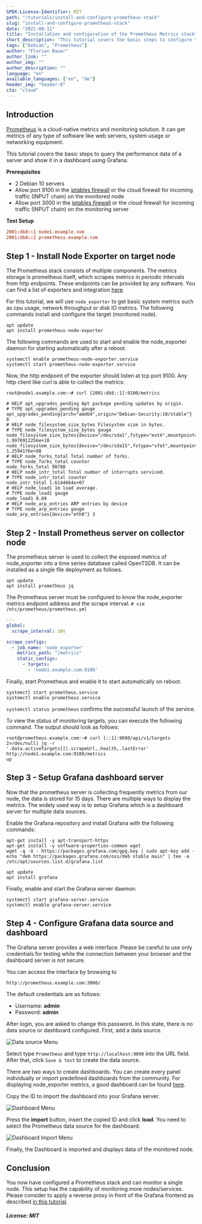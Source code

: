 ```yaml
---
SPDX-License-Identifier: MIT
path: "/tutorials/install-and-configure-prometheus-stack"
slug: "install-and-configure-prometheus-stack"
date: "2021-08-11"
title: "Installation and configuration of the Prometheus Metrics stack"
short_description: "This tutorial covers the basic steps to configure the metrics stack Prometheus, with Node_exporter und Grafana."
tags: ["Debian", "Prometheus"]
author: "Florian Bauer"
author_link: ""
author_img: ""
author_description: ""
language: "en"
available_languages: ["en", "de"]
header_img: "header-8"
cta: "cloud"
---
```


## Introduction

[Prometheus](https://prometheus.io) is a cloud-native metrics and monitoring solution. It can get metrics of any type of software like web servers, system usage or networking equipment.

This tutorial covers the basic steps to query the performance data of a server and show it in a dashboard using Grafana.

**Prerequisites**

* 2 Debian 10 servers
* Allow port 9100 in the [iptables firewall](https://community.hetzner.com/tutorials/iptables) or the cloud firewall for incoming traffic (INPUT chain) on the monitored node
* Allow port 3000 in the [iptables firewall](https://community.hetzner.com/tutorials/iptables) or the cloud firewall for incoming traffic (INPUT chain) on the monitoring server

**Test Setup**

```conf
2001:db8::1 node1.example.com
2001:db8::2 prometheus.example.com
```

## Step 1 - Install Node Exporter on target node

The Prometheus stack consists of multiple components. The metrics storage is prometheus itself, which scrapes metrics in periodic intervals from http endpoints. These endpoints can be provided by any software. You can find a list of exporters and integration [here](https://prometheus.io/docs/instrumenting/exporters/).

For this tutorial, we will use `node_exporter` to get basic system metrics such as cpu usage, network throughput or disk IO metrics. The following commands install and configure the target (monitored node).

```shell
apt update
apt install prometheus-node-exporter
```

The following commands are used to start and enable the node_exporter daemon for starting automatically after a reboot.

```shell
systemctl enable prometheus-node-exporter.service
systemctl start prometheus-node-exporter.service
```

Now, the http endpoint of the exporter should listen at tcp port 9100. Any http client like curl is able to collect the metrics:

```shell
root@node1.example.com:~# curl [2001:db8::1]:9100/metrics

# HELP apt_upgrades_pending Apt package pending updates by origin.
# TYPE apt_upgrades_pending gauge
apt_upgrades_pending{arch="amd64",origin="Debian-Security:10/stable"} 8
# HELP node_filesystem_size_bytes Filesystem size in bytes.
# TYPE node_filesystem_size_bytes gauge
node_filesystem_size_bytes{device="/dev/sda1",fstype="ext4",mountpoint="/"} 1.9970912256e+10
node_filesystem_size_bytes{device="/dev/sda15",fstype="vfat",mountpoint="/boot/efi"} 1.2594176e+08
# HELP node_forks_total Total number of forks.
# TYPE node_forks_total counter
node_forks_total 90780
# HELP node_intr_total Total number of interrupts serviced.
# TYPE node_intr_total counter
node_intr_total 1.6144664e+07
# HELP node_load1 1m load average.
# TYPE node_load1 gauge
node_load1 0.09
# HELP node_arp_entries ARP entries by device
# TYPE node_arp_entries gauge
node_arp_entries{device="eth0"} 3
```

## Step 2 - Install Prometheus server on collector node

The prometheus server is used to collect the exposed metrics of node_exporter into a time series database called OpenTSDB. It can be installed as a single file deployment as follows.

```shell
apt update
apt install prometheus jq
```

The Prometheus server must be configured to know the node_exporter metrics endpoint address and the scrape interval.
```# vim /etc/prometheus/prometheus.yml```

```yaml
---
global:
  scrape_interval: 10s

scrape_configs:
  - job_name: 'node_exporter'
    metrics_path: "/metrics"
    static_configs:
      - targets:
        - 'node1.example.com:9100'
```

Finally, start Prometheus and enable it to start automatically on reboot.

```shell
systemctl start prometheus.service
systemctl enable prometheus.service
```

```systemctl status prometheus``` confirms the successful launch of the service.

To view the status of monitoring targets, you can execute the following command. The output should look as follows:

```shell
root@prometheus.example.com:~# curl [::1]:9090/api/v1/targets 2>/dev/null| jq -r '.data.activeTargets[]|.scrapeUrl,.health,.lastError'
http://node1.example.com:9100/metrics
up
```

## Step 3 - Setup Grafana dashboard server

Now that the prometheus server is collecting frequently metrics from our node, the data is stored for 15 days. There are multiple ways to display the metrics. The widely used way is to setup Grafana which is a dashboard server for multiple data sources.

Enable the Grafana repository and install Grafana with the following commands:

```shell
apt-get install -y apt-transport-https
apt-get install -y software-properties-common wget
wget -q -O - https://packages.grafana.com/gpg.key | sudo apt-key add -
echo "deb https://packages.grafana.com/oss/deb stable main" | tee -a /etc/apt/sources.list.d/grafana.list

apt update
apt install grafana
```

Finally, enable and start the Grafana server daemon:

```shell
systemctl start grafana-server.service
systemctl enable grafana-server.service
```

## Step 4 - Configure Grafana data source and dashboard

The Grafana server provides a web interface. Please be careful to use only credentials for testing while the connection between your browser and the dashboard server is not secure.

You can access the interface by browsing to

```url
http://prometheus.example.com:3000/
```

The default credentials are as follows:

* Username: **admin**
* Password: **admin**

After login, you are asked to change this password.
In this state, there is no data source or dashboard configured. First, add a data source.

![Data source Menu](images/datasource_menu.png)

Select type ```Prometheus``` and type ```http://localhost:9090``` into the URL field.
After that, click ```Save & test``` to create the data source.

There are two ways to create dashboards. You can create every panel individually or import predefined dashboards from the community.
For displaying node_exporter metrics, a good dashboard can be found [here](https://grafana.com/grafana/dashboards/1860).

Copy the ID to import the dashboard into your Grafana server.

![Dashboard Menu](images/dashboard_menu.png)

Press the **import** button, insert the copied ID and click **load**.
You need to select the Prometheus data source for the dashboard:

![Dashboard Import Menu](images/dashboard_import.png)

Finally, the Dashboard is imported and displays data of the monitored node.

## Conclusion

You now have configured a Prometheus stack and can monitor a single node. This setup has the capability of monitoring more nodes/services.
Please consider to apply a reverse proxy in front of the Grafana frontend as described [in this tutorial](https://community.hetzner.com/tutorials/install-and-secure-nginx-lets-encrypt-debian-10).

##### License: MIT

<!--

Contributor's Certificate of Origin

By making a contribution to this project, I certify that:

(a) The contribution was created in whole or in part by me and I have
    the right to submit it under the license indicated in the file; or

(b) The contribution is based upon previous work that, to the best of my
    knowledge, is covered under an appropriate license and I have the
    right under that license to submit that work with modifications,
    whether created in whole or in part by me, under the same license
    (unless I am permitted to submit under a different license), as
    indicated in the file; or

(c) The contribution was provided directly to me by some other person
    who certified (a), (b) or (c) and I have not modified it.

(d) I understand and agree that this project and the contribution are
    public and that a record of the contribution (including all personal
    information I submit with it, including my sign-off) is maintained
    indefinitely and may be redistributed consistent with this project
    or the license(s) involved.

Signed-off-by: Florian Bauer

-->
